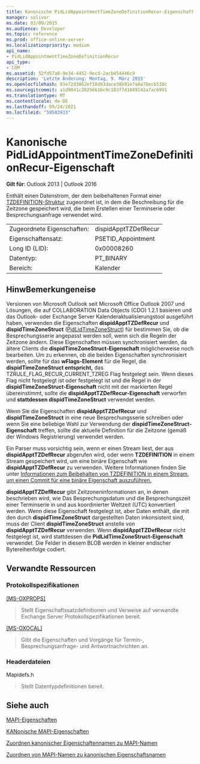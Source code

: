```yaml
---
title: Kanonische PidLidAppointmentTimeZoneDefinitionRecur-Eigenschaft
manager: soliver
ms.date: 03/09/2015
ms.audience: Developer
ms.topic: reference
ms.prod: office-online-server
ms.localizationpriority: medium
api_name:
- PidLidAppointmentTimeZoneDefinitionRecur
api_type:
- COM
ms.assetid: 52fd57a0-9e34-4452-9ecd-2acb454446c9
description: 'Letzte Änderung: Montag, 9. März 2015'
ms.openlocfilehash: 83e72d3862ef38d93dace38b91e7a8a70ecb538c
ms.sourcegitcommit: a1d9041c20256616c9c183f7d1049142a7ac6991
ms.translationtype: MT
ms.contentlocale: de-DE
ms.lasthandoff: 09/24/2021
ms.locfileid: "59583933"
---
```

# <a name="pidlidappointmenttimezonedefinitionrecur-canonical-property"></a>Kanonische PidLidAppointmentTimeZoneDefinitionRecur-Eigenschaft

  
  
**Gilt für**: Outlook 2013 | Outlook 2016 
  
Enthält einen Datenstrom, der dem beibehaltenen Format einer [TZDEFINITION-Struktur](https://msdn.microsoft.com/library/0ae21571-2299-6407-807c-428668bb6798%28Office.15%29.aspx) zugeordnet ist, in dem die Beschreibung für die Zeitzone gespeichert wird, die beim Erstellen einer Terminserie oder Besprechungsanfrage verwendet wird. 
  
|||
|:-----|:-----|
|Zugeordnete Eigenschaften:  <br/> |dispidApptTZDefRecur  <br/> |
|Eigenschaftensatz:  <br/> |PSETID_Appointment  <br/> |
|Long ID (LID):  <br/> |0x00008260  <br/> |
|Datentyp:  <br/> |PT_BINARY  <br/> |
|Bereich:  <br/> |Kalender  <br/> |
   
## <a name="remarks"></a>HinwBemerkungeneise

Versionen von Microsoft Outlook seit Microsoft Office Outlook 2007 und Lösungen, die auf COLLABORATION Data Objects (CDO) 1.2.1 basieren und das Outlook- oder Exchange Server Kalenderaktualisierungstool ausgeführt haben, verwenden die Eigenschaften **dispidApptTZDefRecur** und **dispidTimeZoneStruct** ([PidLidTimeZoneStruct](pidlidtimezonestruct-canonical-property.md)) für bestimmen Sie, ob die Besprechungsserie angepasst werden soll, wenn sich die Regeln der Zeitzone ändern. Diese Eigenschaften müssen synchronisiert werden, da ältere Clients die **dispidTimeZoneStruct-Eigenschaft** möglicherweise noch bearbeiten. Um zu erkennen, ob die beiden Eigenschaften synchronisiert werden, sollte für das **wFlags-Element** für die Regel, die **dispidTimeZoneStruct entspricht,** das TZRULE_FLAG_RECUR_CURRENT_TZREG Flag festgelegt sein. Wenn dieses Flag nicht festgelegt ist oder festgelegt ist und die Regel in der **dispidTimeZoneStruct-Eigenschaft** nicht mit der markierten Regel übereinstimmt, sollte die **dispidApptTZDefRecur-Eigenschaft** verworfen und **stattdessen dispidTimeZoneStruct** verwendet werden. 
  
Wenn Sie die Eigenschaften **dispidApptTZDefRecur** und **dispidTimeZoneStruct** in eine neue Besprechungsserie schreiben oder wenn Sie eine beliebige Wahl zur Verwendung der **dispidTimeZoneStruct-Eigenschaft** treffen, sollte die aktuelle Definition für die Zeitzone (gemäß der Windows Registrierung) verwendet werden. 
  
Ein Parser muss vorsichtig sein, wenn er einen Stream liest, der aus **dispidApptTZDefRecur** abgerufen wird, oder wenn **TZDEFINITION** in einem Stream gespeichert wird, um eine binäre Eigenschaft wie **dispidApptTZDefRecur** zu verwenden. Weitere Informationen finden Sie unter [Informationen zum Beibehalten von TZDEFINITION in einem Stream, um einen Commit für eine binäre Eigenschaft auszuführen.](https://msdn.microsoft.com/library/0dec535d-d48f-39a5-97d5-0bd109134b3b%28Office.15%29.aspx)
  
 **dispidApptTZDefRecur** gibt Zeitzoneninformationen an, in denen beschrieben wird, wie Das Besprechungsdatum und die Besprechungszeit einer Terminserie in und aus koordinierter Weltzeit (UTC) konvertiert werden. Wenn diese Eigenschaft festgelegt ist, aber Daten enthält, die mit den durch **dispidTimeZoneStruct** dargestellten Daten inkonsistent sind, muss der Client **dispidTimeZoneStruct** anstelle von **dispidApptTZDefRecur** verwenden. Wenn **dispidApptTZDefRecur** nicht festgelegt ist, wird stattdessen die **PidLidTimeZoneStruct-Eigenschaft** verwendet. Die Felder in diesem BLOB werden in kleiner endischer Bytereihenfolge codiert. 
  
## <a name="related-resources"></a>Verwandte Ressourcen

### <a name="protocol-specifications"></a>Protokollspezifikationen

[[MS-OXPROPS]](https://msdn.microsoft.com/library/f6ab1613-aefe-447d-a49c-18217230b148%28Office.15%29.aspx)
  
> Stellt Eigenschaftssatzdefinitionen und Verweise auf verwandte Exchange Server Protokollspezifikationen bereit.
    
[[MS-OXOCAL]](https://msdn.microsoft.com/library/09861fde-c8e4-4028-9346-e7c214cfdba1%28Office.15%29.aspx)
  
> Gibt die Eigenschaften und Vorgänge für Termin-, Besprechungsanfrage- und Antwortnachrichten an.
    
### <a name="header-files"></a>Headerdateien

Mapidefs.h
  
> Stellt Datentypdefinitionen bereit.
    
## <a name="see-also"></a>Siehe auch



[MAPI-Eigenschaften](mapi-properties.md)
  
[KANonische MAPI-Eigenschaften](mapi-canonical-properties.md)
  
[Zuordnen kanonischer Eigenschaftennamen zu MAPI-Namen](mapping-canonical-property-names-to-mapi-names.md)
  
[Zuordnen von MAPI-Namen zu kanonischen Eigenschaftsnamen](mapping-mapi-names-to-canonical-property-names.md)

